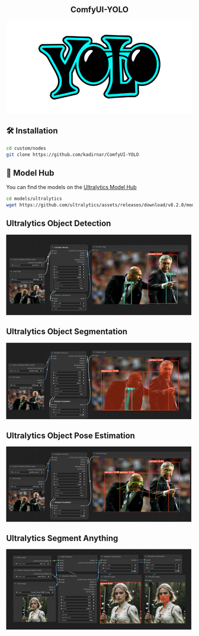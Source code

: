 <div align="center">
<h2>
    ComfyUI-YOLO
</h2>
<div>
    <img width="500" alt="teaser" src="doc\yolo_logo.png">
</div>
</div>

## 🛠️ Installation

```bash
cd custom/nodes
git clone https://github.com/kadirnar/ComfyUI-YOLO
```

## 🤗 Model Hub

You can find the models on the [Ultralytics Model Hub](https://github.com/ultralytics/assets/releases)

```bash
cd models/ultralytics
wget https://github.com/ultralytics/assets/releases/download/v8.2.0/model_name.pt
```

## Ultralytics Object Detection

<img width="500" alt="Object Detection" src="doc\comfyui_object_det.png">

## Ultralytics Object Segmentation

<img width="500" alt="Object Segmentation" src="doc\comfyui_object_seg.png">

## Ultralytics Object Pose Estimation

<img width="500" alt="object detection" src="doc\comfyui_object_pose.png">

## Ultralytics Segment Anything

<img width="500" alt="object detection" src="doc\comfyui_sam.png">
